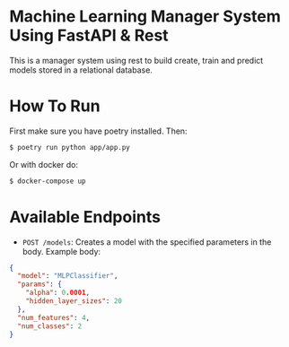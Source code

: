 # Machine Learning Manager System Using FastAPI & Rest

This is a manager system using rest to build create, train and predict models stored in a relational database.

# How To Run

First make sure you have poetry installed. Then:

```sh
$ poetry run python app/app.py
```

Or with docker do:

```sh
$ docker-compose up
```

# Available Endpoints

* `POST /models`: Creates a model with the specified parameters in the body.
Example body:

```json
{
  "model": "MLPClassifier",
  "params": {
    "alpha": 0.0001,
    "hidden_layer_sizes": 20
  },
  "num_features": 4,
  "num_classes": 2
}
```